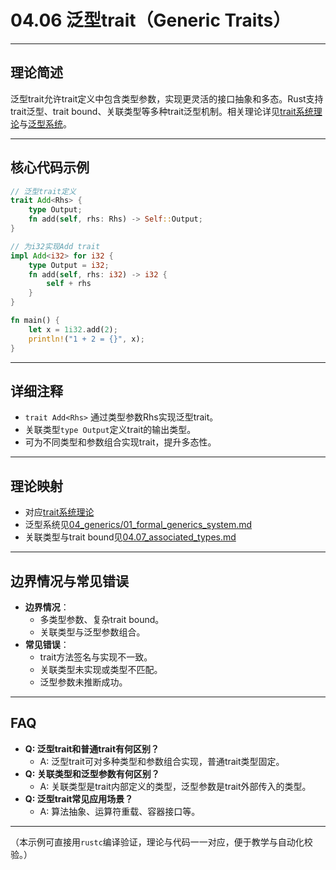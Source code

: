 # 04.06 泛型trait（Generic Traits）

---

## 理论简述

泛型trait允许trait定义中包含类型参数，实现更灵活的接口抽象和多态。Rust支持trait泛型、trait bound、关联类型等多种trait泛型机制。相关理论详见[trait系统理论](../../12_traits/01_trait_system.md)与[泛型系统](../../04_generics/01_formal_generics_system.md)。

---

## 核心代码示例

```rust
// 泛型trait定义
trait Add<Rhs> {
    type Output;
    fn add(self, rhs: Rhs) -> Self::Output;
}

// 为i32实现Add trait
impl Add<i32> for i32 {
    type Output = i32;
    fn add(self, rhs: i32) -> i32 {
        self + rhs
    }
}

fn main() {
    let x = 1i32.add(2);
    println!("1 + 2 = {}", x);
}
```

---

## 详细注释

- `trait Add<Rhs>` 通过类型参数Rhs实现泛型trait。
- 关联类型`type Output`定义trait的输出类型。
- 可为不同类型和参数组合实现trait，提升多态性。

---

## 理论映射

- 对应[trait系统理论](../../12_traits/01_trait_system.md)
- 泛型系统见[04_generics/01_formal_generics_system.md](../../04_generics/01_formal_generics_system.md)
- 关联类型与trait bound见[04.07_associated_types.md](./04.07_associated_types.md)

---

## 边界情况与常见错误

- **边界情况**：
  - 多类型参数、复杂trait bound。
  - 关联类型与泛型参数组合。
- **常见错误**：
  - trait方法签名与实现不一致。
  - 关联类型未实现或类型不匹配。
  - 泛型参数未推断成功。

---

## FAQ

- **Q: 泛型trait和普通trait有何区别？**
  - A: 泛型trait可对多种类型和参数组合实现，普通trait类型固定。
- **Q: 关联类型和泛型参数有何区别？**
  - A: 关联类型是trait内部定义的类型，泛型参数是trait外部传入的类型。
- **Q: 泛型trait常见应用场景？**
  - A: 算法抽象、运算符重载、容器接口等。

---

（本示例可直接用`rustc`编译验证，理论与代码一一对应，便于教学与自动化校验。）
